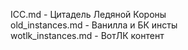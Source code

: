 ICC.md - Цитадель Ледяной Короны<br>
old_instances.md - Ванилла и БК инсты<br>
wotlk_instances.md - ВотЛК контент<br>

